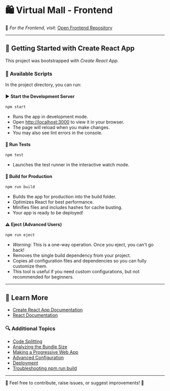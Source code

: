 # 🛍 Virtual Mall - Frontend  

🔗 *For the Frontend, visit:* [Open Frontend Repository](https://github.com/MitBeladiya001/frontend)  

---

## 🚀 Getting Started with Create React App  

This project was bootstrapped with *Create React App*.  

### 📌 Available Scripts  

In the project directory, you can run:  

#### ▶ Start the Development Server  
```sh
npm start
```  
- Runs the app in development mode.  
- Open [http://localhost:3000](http://localhost:3000) to view it in your browser.  
- The page will reload when you make changes.  
- You may also see lint errors in the console.  

#### 🧪 Run Tests  
```sh
npm test
```
- Launches the test runner in the interactive watch mode.  

#### 🔨 Build for Production  
```sh
npm run build
```
- Builds the app for production into the build folder.  
- Optimizes React for best performance.  
- Minifies files and includes hashes for cache busting.  
- Your app is ready to be deployed!  

#### ⚠ Eject (Advanced Users)  
```sh
npm run eject
```
- *Warning:* This is a one-way operation. Once you eject, you can't go back!  
- Removes the single build dependency from your project.  
- Copies all configuration files and dependencies so you can fully customize them.  
- This tool is useful if you need custom configurations, but not recommended for beginners.  

---

## 📖 Learn More  

- [Create React App Documentation](https://facebook.github.io/create-react-app/docs/getting-started)  
- [React Documentation](https://react.dev/)  

### 🔍 Additional Topics  

- [Code Splitting](https://facebook.github.io/create-react-app/docs/code-splitting)  
- [Analyzing the Bundle Size](https://facebook.github.io/create-react-app/docs/analyzing-the-bundle-size)  
- [Making a Progressive Web App](https://facebook.github.io/create-react-app/docs/making-a-progressive-web-app)  
- [Advanced Configuration](https://facebook.github.io/create-react-app/docs/advanced-configuration)  
- [Deployment](https://facebook.github.io/create-react-app/docs/deployment)  
- [Troubleshooting npm run build](https://facebook.github.io/create-react-app/docs/troubleshooting#npm-run-build-fails-to-minify)  

---

📩 Feel free to contribute, raise issues, or suggest improvements! 🎉
